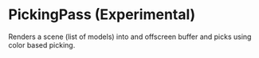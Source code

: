 # PickingPass (Experimental)

Renders a scene (list of models) into and offscreen buffer and picks using color based picking.

